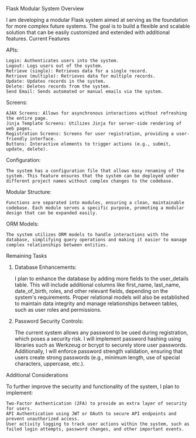 Flask Modular System Overview

I am developing a modular Flask system aimed at serving as the foundation for more complex future systems. The goal is to build a flexible and scalable solution that can be easily customized and extended with additional features.
Current Features

APIs:

    Login: Authenticates users into the system.
    Logout: Logs users out of the system.
    Retrieve (single): Retrieves data for a single record.
    Retrieve (multiple): Retrieves data for multiple records.
    Update: Updates records in the system.
    Delete: Deletes records from the system.
    Send Email: Sends automated or manual emails via the system.

Screens:

    AJAX Screens: Allows for asynchronous interactions without refreshing the entire page.
    Jinja Template Screens: Utilizes Jinja for server-side rendering of web pages.
    Registration Screens: Screens for user registration, providing a user-friendly interface.
    Buttons: Interactive elements to trigger actions (e.g., submit, update, delete).

Configuration:

    The system has a configuration file that allows easy renaming of the system. This feature ensures that the system can be deployed under different project names without complex changes to the codebase.

Modular Structure:

    Functions are separated into modules, ensuring a clean, maintainable codebase. Each module serves a specific purpose, promoting a modular design that can be expanded easily.

ORM Models:

    The system utilizes ORM models to handle interactions with the database, simplifying query operations and making it easier to manage complex relationships between entities.

Remaining Tasks

1. Database Enhancements:

    I plan to enhance the database by adding more fields to the user_details table. This will include additional columns like first_name, last_name, date_of_birth, roles, and other relevant fields, depending on the system's requirements.
    Proper relational models will also be established to maintain data integrity and manage relationships between tables, such as user roles and permissions.

2. Password Security Controls:

    The current system allows any password to be used during registration, which poses a security risk. I will implement password hashing using libraries such as Werkzeug or bcrypt to securely store user passwords.
    Additionally, I will enforce password strength validation, ensuring that users create strong passwords (e.g., minimum length, use of special characters, uppercase, etc.).

Additional Considerations

To further improve the security and functionality of the system, I plan to implement:

    Two-Factor Authentication (2FA) to provide an extra layer of security for users.
    API Authentication using JWT or OAuth to secure API endpoints and prevent unauthorized access.
    User activity logging to track user actions within the system, such as failed login attempts, password changes, and other important events.
